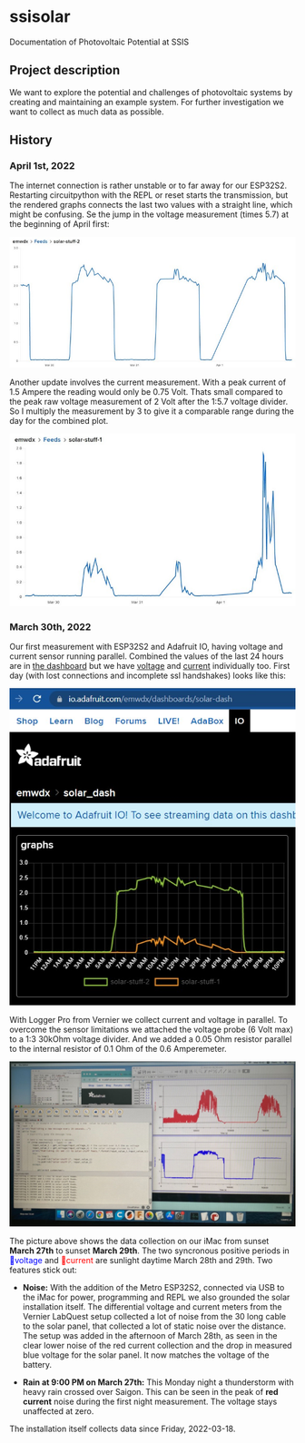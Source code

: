# ssisolar
Documentation of Photovoltaic Potential at SSIS

## Project description

We want to explore the potential and challenges of photovoltaic systems by creating and maintaining an example system. For further investigation we want to collect as much data as possible.



## History

### April 1st, 2022

The internet connection is rather unstable or to far away for our ESP32S2. Restarting circuitpython with the REPL or reset starts the transmission, but the rendered graphs connects the last two values with a straight line, which might be confusing. Se the jump in  the voltage measurement (times 5.7) at the beginning of April first:

![2022-04-01 Voltage](docs/2022-04-01_voltage.jpg)

Another update involves the current measurement. With a peak current of 1.5 Ampere the reading would only be 0.75 Volt. Thats small compared to the peak raw voltage measurement of 2 Volt after the 1:5.7 voltage divider. So I multiply the measurement by 3 to give it a comparable range during the day for the combined plot.

![2022-04-01 Current](docs/2022-04-01_current.jpg)


### March 30th, 2022

Our first measurement with ESP32S2 and Adafruit IO, having voltage and current sensor running parallel. Combined the values of the last 24 hours are in [the dashboard](https://io.adafruit.com/emwdx/dashboards/solar-dash) but we have [voltage](https://io.adafruit.com/emwdx/feeds/solar-stuff-2) and [current](https://io.adafruit.com/emwdx/feeds/solar-stuff-1) individually too. First day (with lost connections and incomplete ssl handshakes) looks like this:

![2022-03-30](docs/2022-03-30.jpg)

With Logger Pro from Vernier we collect current and voltage in parallel. To overcome the sensor limitations we attached the voltage probe (6 Volt max) to a 1:3 30kOhm voltage divider. And we added a 0.05 Ohm resistor parallel to the internal resistor of 0.1 Ohm of the 0.6 Amperemeter.

![2022-03-29](docs/2022-03-29.jpg)

The picture above shows the data collection on our iMac from sunset __March 27th__ to sunset __March 29th__. The two syncronous positive periods in <span style="color:blue">🔵voltage</span> and <span style="color:red">🔴current</span> are sunlight daytime March 28th and 29th. Two features stick out: 

- __Noise:__ With the addition of the Metro ESP32S2, connected via USB to the iMac for power, programming and REPL we also grounded the solar installation itself. The differential voltage and current meters from the Vernier LabQuest setup collected a lot of noise from the 30 long cable to the solar panel, that collected a lot of static noise over the distance. The setup was added in the afternoon of March 28th, as seen in the clear lower noise of the red current collection and the drop in measured blue voltage for the solar panel. It now matches the voltage of the battery.

- __Rain at 9:00 PM on March 27th:__ This Monday night a thunderstorm with heavy rain crossed over Saigon. This can be seen in the peak of __red current__ noise during the first night measurement. The voltage stays unaffected at zero.

The installation itself collects data since Friday, 2022-03-18.
